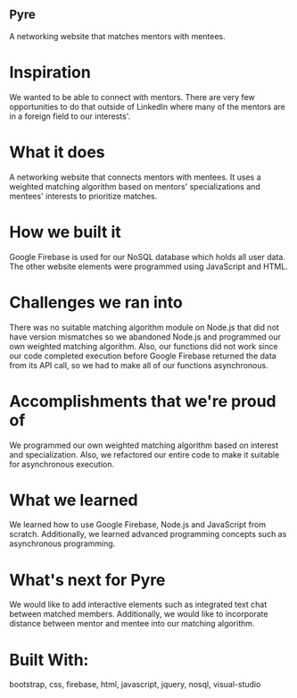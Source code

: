 ## Pyre
A networking website that matches mentors with mentees.

# Inspiration
We wanted to be able to connect with mentors. There are very few opportunities to do that outside of LinkedIn where many of the mentors are in a foreign field to our interests'.

# What it does
A networking website that connects mentors with mentees. It uses a weighted matching algorithm based on mentors' specializations and mentees' interests to prioritize matches.

# How we built it
Google Firebase is used for our NoSQL database which holds all user data. The other website elements were programmed using JavaScript and HTML.

# Challenges we ran into
There was no suitable matching algorithm module on Node.js that did not have version mismatches so we abandoned Node.js and programmed our own weighted matching algorithm. Also, our functions did not work since our code completed execution before Google Firebase returned the data from its API call, so we had to make all of our functions asynchronous.

# Accomplishments that we're proud of
We programmed our own weighted matching algorithm based on interest and specialization. Also, we refactored our entire code to make it suitable for asynchronous execution.

# What we learned
We learned how to use Google Firebase, Node.js and JavaScript from scratch. Additionally, we learned advanced programming concepts such as asynchronous programming.

# What's next for Pyre
We would like to add interactive elements such as integrated text chat between matched members. Additionally, we would like to incorporate distance between mentor and mentee into our matching algorithm.

# Built With:
bootstrap, css, firebase, html, javascript, jquery, nosql, visual-studio
